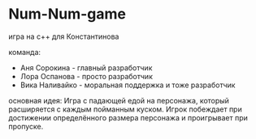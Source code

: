 # Num-Num-game
игра на с++ для Константинова

команда:
- Аня Сорокина - главный разработчик
- Лора Оспанова - просто разработчик
- Вика Наливайко - моральная поддержка и тоже разработчик

основная идея:
Игра с падающей едой на персонажа, который расширяется с каждым пойманным куском. Игрок побеждает при достижении определённого размера персонажа и проигрывает при пропуске.
